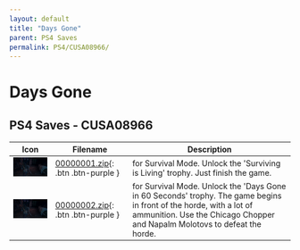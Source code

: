 ```yaml
---
layout: default
title: "Days Gone"
parent: PS4 Saves
permalink: PS4/CUSA08966/
---
```

# Days Gone

## PS4 Saves - CUSA08966

| Icon | Filename | Description |
|------|----------|-------------|
| ![Days Gone](icon0.png) | [00000001.zip](00000001.zip){: .btn .btn-purple } | for Survival Mode. Unlock the 'Surviving is Living' trophy. Just finish the game. |
| ![Days Gone](icon0.png) | [00000002.zip](00000002.zip){: .btn .btn-purple } | for Survival Mode. Unlock the 'Days Gone in 60 Seconds' trophy. The game begins in front of the horde, with a lot of ammunition. Use the Chicago Chopper and Napalm Molotovs to defeat the horde. |
